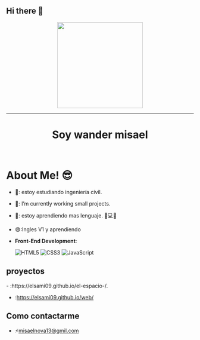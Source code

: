 ## Hi there 👋

<!--
**elsami09/elsami09** is a ✨ _special_ ✨ repository because its `README.md` (this file) appears on your GitHub profile.

Here are some ideas to get you started:

- 🔭 I’m currently working on ...
- 🌱 I’m currently learning ...
- 👯 I’m looking to collaborate on ...
- 🤔 I’m looking for help with ...
- 💬 Ask me about ...
- 📫 How to reach me: ...
- 😄 Pronouns: ...
- ⚡ Fun fact: ...
-->

<p align="center">
  <img src="https://miro.medium.com/max/2048/1*OohqW5DGh9CQS4hLY5FXzA.png" height="230"/>
</p>
<hr>
<h1 align="center">Soy wander misael</h1>
<Br>
<h1>About Me! 😎</h1>

- 🏫: estoy estudiando ingeniería civil.
- 🔭: I’m currently working  small projects.
- 🌱: estoy aprendiendo mas lenguaje. 🧠💻🤖
- 😄:Ingles V1 y aprendiendo 
    
- **Front-End Development**:

   ![HTML5](https://img.shields.io/badge/HTML5%20-%23E34F26.svg?style=for-the-badge&logo=html5&logoColor=white)
   ![CSS3](https://img.shields.io/badge/CSS%20-%231572B6.svg?style=for-the-badge&logo=css3&logoColor=white)
   ![JavaScript](https://img.shields.io/badge/JavaScript%20-%23F7DF1E.svg?style=for-the-badge&logo=javascript&logoColor=black)

<h2>proyectos </h2>
- :https://elsami09.github.io/el-espacio-/.


- :https://elsami09.github.io/web/



<h2>Como contactarme </h2>

- ⚡misaelnova13@gmil.com 
